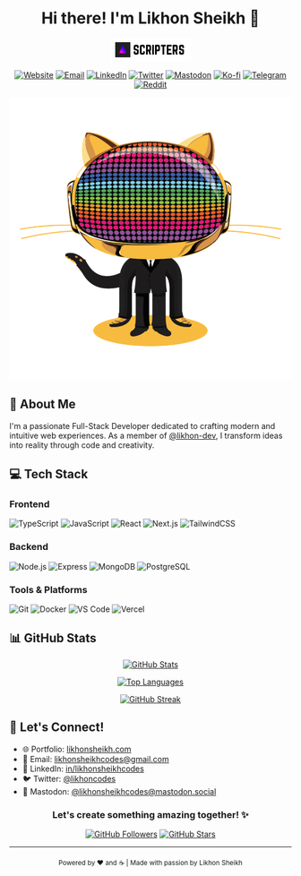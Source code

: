<div align="center">

# Hi there! I'm Likhon Sheikh 👋

![Coming Soon](assets/Coming%20SoOn.png)

[![Website](https://img.shields.io/badge/Website-232323?style=for-the-badge&logo=google-chrome&logoColor=white)](https://likhonsheikh.com)
[![Email](https://img.shields.io/badge/Gmail-EA4335?style=for-the-badge&logo=gmail&logoColor=white)](mailto:likhonsheikhcodes@gmail.com)
[![LinkedIn](https://img.shields.io/badge/LinkedIn-0A66C2?style=for-the-badge&logo=linkedin&logoColor=white)](https://linkedin.com/in/likhonsheikhcodes)
[![Twitter](https://img.shields.io/badge/Twitter-1DA1F2?style=for-the-badge&logo=twitter&logoColor=white)](https://twitter.com/likhoncodes)
[![Mastodon](https://img.shields.io/badge/Mastodon-6364FF?style=for-the-badge&logo=mastodon&logoColor=white)](https://mastodon.social/@likhonsheikhcodes)
[![Ko-fi](https://img.shields.io/badge/Ko--fi-FF5E5B?style=for-the-badge&logo=ko-fi&logoColor=white)](https://ko-fi.com/likhonsheikh)
[![Telegram](https://img.shields.io/badge/Telegram-26A5E4?style=for-the-badge&logo=telegram&logoColor=white)](https://t.me/likhonsheikhcodes)
[![Reddit](https://img.shields.io/badge/Reddit-FF4500?style=for-the-badge&logo=reddit&logoColor=white)](https://reddit.com/u/likhonsheikhcodes)

![Coding Animation](assets/IMG_5261.gif)

</div>

## 🚀 About Me

I'm a passionate Full-Stack Developer dedicated to crafting modern and intuitive web experiences. As a member of [@likhon-dev](https://github.com/likhon-dev), I transform ideas into reality through code and creativity.

## 💻 Tech Stack

### Frontend
![TypeScript](https://img.shields.io/badge/TypeScript-3178C6?style=flat-square&logo=typescript&logoColor=white)
![JavaScript](https://img.shields.io/badge/JavaScript-F7DF1E?style=flat-square&logo=javascript&logoColor=black)
![React](https://img.shields.io/badge/React-61DAFB?style=flat-square&logo=react&logoColor=black)
![Next.js](https://img.shields.io/badge/Next.js-000000?style=flat-square&logo=next.js&logoColor=white)
![TailwindCSS](https://img.shields.io/badge/TailwindCSS-06B6D4?style=flat-square&logo=tailwind-css&logoColor=white)

### Backend
![Node.js](https://img.shields.io/badge/Node.js-339933?style=flat-square&logo=node.js&logoColor=white)
![Express](https://img.shields.io/badge/Express-000000?style=flat-square&logo=express&logoColor=white)
![MongoDB](https://img.shields.io/badge/MongoDB-47A248?style=flat-square&logo=mongodb&logoColor=white)
![PostgreSQL](https://img.shields.io/badge/PostgreSQL-4169E1?style=flat-square&logo=postgresql&logoColor=white)

### Tools & Platforms
![Git](https://img.shields.io/badge/Git-F05032?style=flat-square&logo=git&logoColor=white)
![Docker](https://img.shields.io/badge/Docker-2496ED?style=flat-square&logo=docker&logoColor=white)
![VS Code](https://img.shields.io/badge/VS%20Code-007ACC?style=flat-square&logo=visual-studio-code&logoColor=white)
![Vercel](https://img.shields.io/badge/Vercel-000000?style=flat-square&logo=vercel&logoColor=white)

## 📊 GitHub Stats

<div align="center">

[![GitHub Stats](https://github-readme-stats.vercel.app/api?username=likhonsheikhcodes&show_icons=true&theme=tokyonight&hide_border=true&bg_color=1a1b27)](https://github.com/likhonsheikhcodes)

[![Top Languages](https://github-readme-stats.vercel.app/api/top-langs/?username=likhonsheikhcodes&layout=compact&theme=tokyonight&hide_border=true&bg_color=1a1b27)](https://github.com/likhonsheikhcodes)

[![GitHub Streak](https://github-readme-streak-stats.herokuapp.com/?user=likhonsheikhcodes&theme=tokyonight&hide_border=true&background=1a1b27)](https://github.com/likhonsheikhcodes)

</div>

## 🤝 Let's Connect!

- 🌐 Portfolio: [likhonsheikh.com](https://likhonsheikh.com)
- 📧 Email: [likhonsheikhcodes@gmail.com](mailto:likhonsheikhcodes@gmail.com)
- 💼 LinkedIn: [in/likhonsheikhcodes](https://linkedin.com/in/likhonsheikhcodes)
- 🐦 Twitter: [@likhoncodes](https://twitter.com/likhoncodes)
- 🦣 Mastodon: [@likhonsheikhcodes@mastodon.social](https://mastodon.social/@likhonsheikhcodes)

<div align="center">

### Let's create something amazing together! ✨

[![GitHub Followers](https://img.shields.io/github/followers/likhonsheikhcodes?label=Follow&style=social)](https://github.com/likhonsheikhcodes)
[![GitHub Stars](https://img.shields.io/github/stars/likhonsheikhcodes?style=social)](https://github.com/likhonsheikhcodes)

---

<sub>Powered by ❤️ and ☕️ | Made with passion by Likhon Sheikh</sub>

</div>
